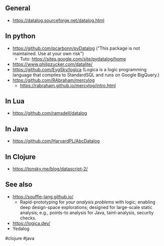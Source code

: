 
## General

- https://datalog.sourceforge.net/datalog.html

## In python

- https://github.com/pcarbonn/pyDatalog ("This package is not maintained. Use at your own risk")
    - Tuto: https://sites.google.com/site/pydatalog/home
- https://www.philipzucker.com/datalite/
- https://github.com/EvgSkv/logica (Logica is a logic programming language that compiles to StandardSQL and runs on Google BigQuery.)
- https://github.com/RAbraham/mercylog
    - https://rabraham.github.io/mercylog/intro.html

## In Lua

- https://github.com/ramsdell/datalog

## In Java

- https://github.com/HarvardPL/AbcDatalog

## In Clojure

- https://tonsky.me/blog/datascript-2/

## See also

- https://souffle-lang.github.io/
    - Rapid-prototyping for _your analysis problems_ with logic; enabling deep design-space explorations; designed for large-scale static analysis; e.g., points-to analysis for Java, taint-analysis, security checks.
- https://logica.dev/
- Yedalog

<!-- Keywords -->
#clojure #java
<!-- /Keywords -->
